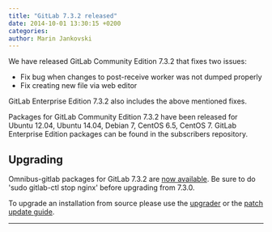 ```yaml
---
title: "GitLab 7.3.2 released"
date: 2014-10-01 13:30:15 +0200
categories:
author: Marin Jankovski
---
```


We have released GitLab Community Edition 7.3.2 that fixes two issues:

- Fix bug when changes to post-receive worker was not dumped properly
- Fix creating new file via web editor

GitLab Enterprise Edition 7.3.2 also includes the above mentioned fixes.

<!--more-->

Packages for GitLab Community Edition 7.3.2 have been released for Ubuntu 12.04, Ubuntu 14.04, Debian 7, CentOS 6.5, CentOS 7.
GitLab Enterprise Edition packages can be found in the subscribers repository.

## Upgrading

Omnibus-gitlab packages for GitLab 7.3.2 are [now
available](https://about.gitlab.com/downloads/).
Be sure to do 'sudo gitlab-ctl stop nginx' before upgrading from 7.3.0.

To upgrade an installation
from source please use the
[upgrader](http://doc.gitlab.com/ce/update/upgrader.html) or the [patch update
guide](http://doc.gitlab.com/ce/update/patch_versions.html).

- - -
